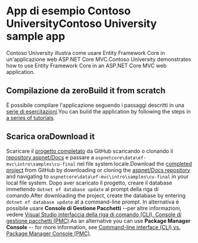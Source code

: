 # <a name="contoso-university-sample-app"></a><span data-ttu-id="df804-101">App di esempio Contoso University</span><span class="sxs-lookup"><span data-stu-id="df804-101">Contoso University sample app</span></span>

<span data-ttu-id="df804-102">Contoso University illustra come usare Entity Framework Core in un'applicazione web ASP.NET Core MVC.</span><span class="sxs-lookup"><span data-stu-id="df804-102">Contoso University demonstrates how to use Entity Framework Core in an ASP.NET Core MVC web application.</span></span>

## <a name="build-it-from-scratch"></a><span data-ttu-id="df804-103">Compilazione da zero</span><span class="sxs-lookup"><span data-stu-id="df804-103">Build it from scratch</span></span>

<span data-ttu-id="df804-104">È possibile compilare l'applicazione seguendo i passaggi descritti in una [serie di esercitazioni](https://docs.microsoft.com/aspnet/core/data/ef-mvc/intro).</span><span class="sxs-lookup"><span data-stu-id="df804-104">You can build the application by following the steps in [a series of tutorials](https://docs.microsoft.com/aspnet/core/data/ef-mvc/intro).</span></span>

## <a name="download-it"></a><span data-ttu-id="df804-105">Scarica ora</span><span class="sxs-lookup"><span data-stu-id="df804-105">Download it</span></span>

<span data-ttu-id="df804-106">Scaricare il [progetto completato](https://github.com/aspnet/Docs/tree/master/aspnetcore/data/ef-mvc/intro/samples/cu-final) da GitHub scaricando o clonando il [repository aspnet/Docs](https://github.com/aspnet/Docs) e passare a `aspnetcore\data\ef-mvc\intro\samples\cu-final` nel file system locale.</span><span class="sxs-lookup"><span data-stu-id="df804-106">Download the [completed project](https://github.com/aspnet/Docs/tree/master/aspnetcore/data/ef-mvc/intro/samples/cu-final) from GitHub by downloading or cloning the [aspnet/Docs repository](https://github.com/aspnet/Docs) and navigating to `aspnetcore\data\ef-mvc\intro\samples\cu-final` in your local file system.</span></span>  <span data-ttu-id="df804-107">Dopo aver scaricato il progetto, creare il database immettendo `dotnet ef database update` al prompt della riga di comando.</span><span class="sxs-lookup"><span data-stu-id="df804-107">After downloading the project, create the database by entering `dotnet ef database update` at a command-line prompt.</span></span> <span data-ttu-id="df804-108">In alternativa è possibile usare **Console di Gestione Pacchetti** --per altre informazioni, vedere [Visual Studio interfaccia della riga di comando (CLI). Console di gestione pacchetti (PMC)](https://docs.microsoft.com/aspnet/core/data/ef-mvc/migrations#command-line-interface-cli-vs-package-manager-console-pmc).</span><span class="sxs-lookup"><span data-stu-id="df804-108">As an alternative you can use **Package Manager Console** -- for more information, see [Command-line interface (CLI) vs. Package Manager Console (PMC)](https://docs.microsoft.com/aspnet/core/data/ef-mvc/migrations#command-line-interface-cli-vs-package-manager-console-pmc).</span></span>

